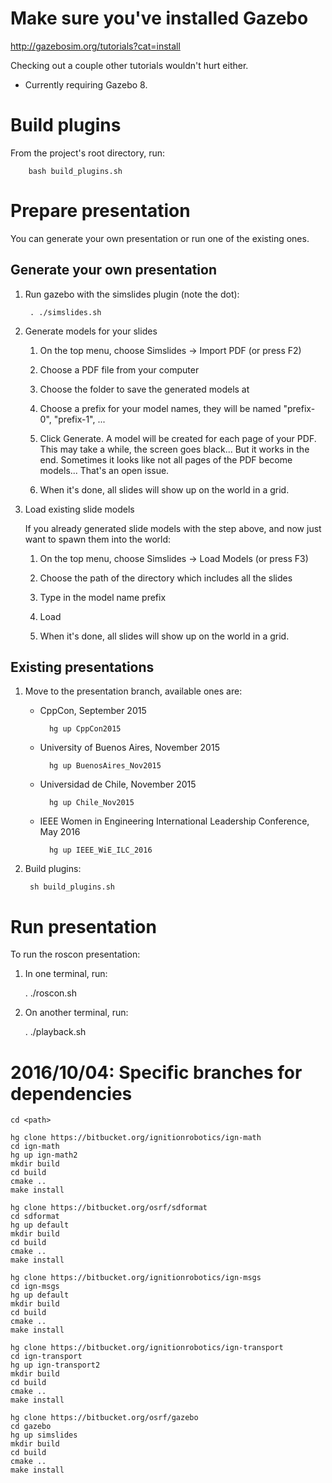 # Make sure you've installed Gazebo

http://gazebosim.org/tutorials?cat=install

Checking out a couple other tutorials wouldn't hurt either.

* Currently requiring Gazebo 8.

# Build plugins

From the project's root directory, run:

        bash build_plugins.sh

# Prepare presentation

You can generate your own presentation or run one of the existing ones.

## Generate your own presentation

1. Run gazebo with the simslides plugin (note the dot):

        . ./simslides.sh

1. Generate models for your slides

    1. On the top menu, choose Simslides -> Import PDF (or press F2)

    1. Choose a PDF file from your computer

    1. Choose the folder to save the generated models at

    1. Choose a prefix for your model names, they will be named "prefix-0", "prefix-1", ...

    1. Click Generate. A model will be created for each page of your PDF. This
       may take a while, the screen goes black... But it works in the end.
       Sometimes it looks like not all pages of the PDF become models... That's
       an open issue.

    1. When it's done, all slides will show up on the world in a grid.

1. Load existing slide models

    If you already generated slide models with the step above, and now just
    want to spawn them into the world:

    1. On the top menu, choose Simslides -> Load Models (or press F3)

    1. Choose the path of the directory which includes all the slides

    1. Type in the model name prefix

    1. Load

    1. When it's done, all slides will show up on the world in a grid.


## Existing presentations

1. Move to the presentation branch, available ones are:

    * CppCon, September 2015

            hg up CppCon2015

    * University of Buenos Aires, November 2015

            hg up BuenosAires_Nov2015

    * Universidad de Chile, November 2015

            hg up Chile_Nov2015

    * IEEE Women in Engineering International Leadership Conference, May 2016

            hg up IEEE_WiE_ILC_2016

1. Build plugins:

        sh build_plugins.sh

# Run presentation

To run the roscon presentation:

1. In one terminal, run:

    . ./roscon.sh

1. On another terminal, run:

    . ./playback.sh







# 2016/10/04: Specific branches for dependencies

    cd <path>

    hg clone https://bitbucket.org/ignitionrobotics/ign-math
    cd ign-math
    hg up ign-math2
    mkdir build
    cd build
    cmake ..
    make install

    hg clone https://bitbucket.org/osrf/sdformat
    cd sdformat
    hg up default
    mkdir build
    cd build
    cmake ..
    make install

    hg clone https://bitbucket.org/ignitionrobotics/ign-msgs
    cd ign-msgs
    hg up default
    mkdir build
    cd build
    cmake ..
    make install

    hg clone https://bitbucket.org/ignitionrobotics/ign-transport
    cd ign-transport
    hg up ign-transport2
    mkdir build
    cd build
    cmake ..
    make install

    hg clone https://bitbucket.org/osrf/gazebo
    cd gazebo
    hg up simslides
    mkdir build
    cd build
    cmake ..
    make install

